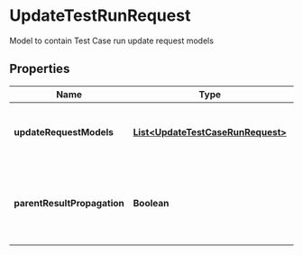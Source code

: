 

# UpdateTestRunRequest

Model to contain Test Case run update request models

## Properties

| Name | Type | Description | Notes |
|------------ | ------------- | ------------- | -------------|
|**updateRequestModels** | [**List&lt;UpdateTestCaseRunRequest&gt;**](UpdateTestCaseRunRequest.md) | List of update Test Case run request models |  |
|**parentResultPropagation** | **Boolean** | The propagation of the result is enabled for parent Test Run or not |  [optional] |



